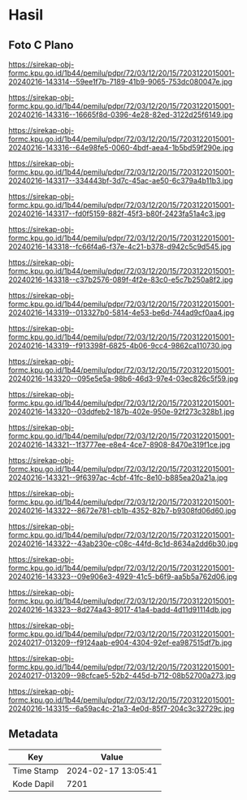 # Hasil

## Foto C Plano

https://sirekap-obj-formc.kpu.go.id/1b44/pemilu/pdpr/72/03/12/20/15/7203122015001-20240216-143314--59ee1f7b-7189-41b9-9065-753dc080047e.jpg

https://sirekap-obj-formc.kpu.go.id/1b44/pemilu/pdpr/72/03/12/20/15/7203122015001-20240216-143316--16665f8d-0396-4e28-82ed-3122d25f6149.jpg

https://sirekap-obj-formc.kpu.go.id/1b44/pemilu/pdpr/72/03/12/20/15/7203122015001-20240216-143316--64e98fe5-0060-4bdf-aea4-1b5bd59f290e.jpg

https://sirekap-obj-formc.kpu.go.id/1b44/pemilu/pdpr/72/03/12/20/15/7203122015001-20240216-143317--334443bf-3d7c-45ac-ae50-6c379a4b11b3.jpg

https://sirekap-obj-formc.kpu.go.id/1b44/pemilu/pdpr/72/03/12/20/15/7203122015001-20240216-143317--fd0f5159-882f-45f3-b80f-2423fa51a4c3.jpg

https://sirekap-obj-formc.kpu.go.id/1b44/pemilu/pdpr/72/03/12/20/15/7203122015001-20240216-143318--fc66f4a6-f37e-4c21-b378-d942c5c9d545.jpg

https://sirekap-obj-formc.kpu.go.id/1b44/pemilu/pdpr/72/03/12/20/15/7203122015001-20240216-143318--c37b2576-089f-4f2e-83c0-e5c7b250a8f2.jpg

https://sirekap-obj-formc.kpu.go.id/1b44/pemilu/pdpr/72/03/12/20/15/7203122015001-20240216-143319--013327b0-5814-4e53-be6d-744ad9cf0aa4.jpg

https://sirekap-obj-formc.kpu.go.id/1b44/pemilu/pdpr/72/03/12/20/15/7203122015001-20240216-143319--f913398f-6825-4b06-9cc4-9862ca110730.jpg

https://sirekap-obj-formc.kpu.go.id/1b44/pemilu/pdpr/72/03/12/20/15/7203122015001-20240216-143320--095e5e5a-98b6-46d3-97e4-03ec826c5f59.jpg

https://sirekap-obj-formc.kpu.go.id/1b44/pemilu/pdpr/72/03/12/20/15/7203122015001-20240216-143320--03ddfeb2-187b-402e-950e-92f273c328b1.jpg

https://sirekap-obj-formc.kpu.go.id/1b44/pemilu/pdpr/72/03/12/20/15/7203122015001-20240216-143321--1f3777ee-e8e4-4ce7-8908-8470e319f1ce.jpg

https://sirekap-obj-formc.kpu.go.id/1b44/pemilu/pdpr/72/03/12/20/15/7203122015001-20240216-143321--9f6397ac-4cbf-41fc-8e10-b885ea20a21a.jpg

https://sirekap-obj-formc.kpu.go.id/1b44/pemilu/pdpr/72/03/12/20/15/7203122015001-20240216-143322--8672e781-cb1b-4352-82b7-b9308fd06d60.jpg

https://sirekap-obj-formc.kpu.go.id/1b44/pemilu/pdpr/72/03/12/20/15/7203122015001-20240216-143322--43ab230e-c08c-44fd-8c1d-8634a2dd6b30.jpg

https://sirekap-obj-formc.kpu.go.id/1b44/pemilu/pdpr/72/03/12/20/15/7203122015001-20240216-143323--09e906e3-4929-41c5-b6f9-aa5b5a762d06.jpg

https://sirekap-obj-formc.kpu.go.id/1b44/pemilu/pdpr/72/03/12/20/15/7203122015001-20240216-143323--8d274a43-8017-41a4-badd-4d11d91114db.jpg

https://sirekap-obj-formc.kpu.go.id/1b44/pemilu/pdpr/72/03/12/20/15/7203122015001-20240217-013209--f9124aab-e904-4304-92ef-ea987515df7b.jpg

https://sirekap-obj-formc.kpu.go.id/1b44/pemilu/pdpr/72/03/12/20/15/7203122015001-20240217-013209--98cfcae5-52b2-445d-b712-08b52700a273.jpg

https://sirekap-obj-formc.kpu.go.id/1b44/pemilu/pdpr/72/03/12/20/15/7203122015001-20240216-143315--6a59ac4c-21a3-4e0d-85f7-204c3c32729c.jpg


## Metadata

| Key        | Value               |
| ---------- | ------------------- |
| Time Stamp | 2024-02-17 13:05:41 |
| Kode Dapil | 7201                |



